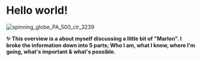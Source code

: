 
 # Hello world! #

![spinning_globe_PA_500_clr_3239](https://user-images.githubusercontent.com/80651616/172664425-0c389744-2b75-4933-816c-1aef2edc92f4.gif)

<p align="center">

<strong>  ✨ This overview is a about myself discussing a little bit of "Marlon". I broke the information down into 5 parts; Who I am, what I know,
where I'm going, what's important & what's possible. </strong>
  </p>
   
                                         



